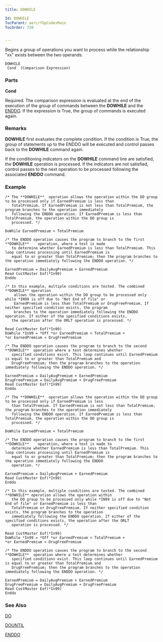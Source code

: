 ```yaml
---
title: DOWHILE

Id: DOWHILE
TocParent: aerLrfOpCodesMain
TocOrder: 720


---
```


Begins a group of operations you want to process while the relationship "xx" exists between the two operands. 

```
DOWHILE 
 Cond  (Comparison Expression)   
```

### Parts

**Cond** 

Required. The comparison expression is evaluated at the end of the execution of the group of commands between the **DOWHILE** and the [ENDDO](ENDDO.html). If the expression is True, the group of commands is executed again.


### Remarks
**DOWHILE** first evaluates the complete condition. If the condition is True, the group of statements up to the ENDDO will be executed and control passes back to the **DOWHILE** command again. 

If the conditioning indicators on the **DOWHILE** command line are satisfied, the **DOWHILE** operation is processed. If the indicators are not satisfied, control passes to the next operation to be processed following the associated **ENDDO** command. 

### Example

```
/* The **DOWHILE** 	operation allows the operation within the DO group to be processed only if EarnedPremium is less than 
   TotalPremium. If EarnedPremium is not less than TotalPremium, the program branches to the operation immediately 
   following the ENDDO operation. If EarnedPremium is less than TotalPremium, the operation within the DO group is 
   processed. */

DoWhile EarnedPremium < TotalPremium

/* The ENDDO operation causes the program to branch to the first **DOWHILE** 	operation, where a test is made 
   to determine whether EarnedPremium is less than TotalPremium. This loop continues processing until EarnedPremium is 
   equal to or greater than TotalPremium; then the program branches to the operation immediately following the ENDDO operation. */

EarnedPremium = DailyAvgPremium + EarnedPremium
Read CustMaster Eof(*In99)
Enddo

/* In this example, multiple conditions are tested. The combined **DOWHILE** operation 
    allows the operation within the DO group to be processed only while *IN99 is off due to "Not End of file" or 
    EarnedPremium is less than TotalPremium or DrugFreePremium. If neither specified condition exists, the program 
    branches to the operation immediately following the ENDDO operation. If either of the specified conditions exists, 
   the operation after the ORLT operation is processed. */

Read CustMaster Eof(*In99)
DoWhile *In99 = *Off *or EarnedPremium < TotalPremium +
*or EarnedPremium < DrugFreePremium 

/* The ENDDO operation causes the program to branch to the second **DOWHILE**  operation where a test determines whether
   specified conditions exist. This loop continues until EarnedPremium is equal to or greater than TotalPremium and 
   DrugFreePremium; then the program branches to the operation immediately following the ENDDO operation. */

EarnedPremium = DailyAvgPremium + EarnedPremium
DrugFreePremium = DailyAvgPremium + DrugFreePremium
Read CustMaster Eof(*In99)
Enddo

/* The **DOWHILE**  operation allows the operation within the DO group to be processed only if EarnedPremium is less
   than TotalPremium. If EarnedPremium is not less than TotalPremium, the program branches to the operation immediately 
   following the ENDDO operation. If EarnedPremium is less than TotalPremium, the operation within the DO group is 
   processed. */

DoWhile	EarnedPremium < TotalPremium

/* The ENDDO operation causes the program to branch to the first **DOWHILE** 	operation, where a test is made to 
   determine whether EarnedPremium is less than TotalPremium. This loop continues processing until EarnedPremium is 
   equal to or greater than TotalPremium; then the program branches to the operation immediately following the ENDDO 
   operation. */

EarnedPremium = DailyAvgPremium + EarnedPremium
Read CustMaster Eof(*In99)
Enddo

/* In this example, multiple conditions are tested. The combined **DOWHILE** operation allows the operation within 
   the DO group to be processed only while *IN99 is off due to "Not End of file" or EarnedPremium is less than 
   TotalPremium or DrugFreePremium. If neither specified condition exists, the program branches to the operation 
   immediately following the ENDDO operation. If either of the specified conditions exists, the operation after the ORLT
   operation is processed. */

Read CustMaster Eof(*In99)
DoWhile *In99 = *Off *or EarnedPremium < TotalPremium +
*or EarnedPremium < DrugFreePremium 

/* The ENDDO operation causes the program to branch to the second **DOWHILE**  operation where a test determines whether 
   specified conditions exist. This loop continues until EarnedPremium is equal to or greater than TotalPremium and 
   DrugFreePremium; then the program branches to the operation immediately following the ENDDO operation. */

EarnedPremium = DailyAvgPremium + EarnedPremium
DrugFreePremium = DailyAvgPremium + DrugFreePremium
Read CustMaster Eof(*In99)
Enddo
```

### See Also
[DO](DO.html)

[DOUNTIL](DOUNTIL.html)

[ENDDO](ENDDO.html) 
